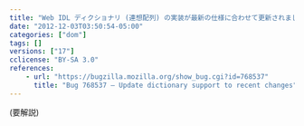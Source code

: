 ```yaml
---
title: "Web IDL ディクショナリ (連想配列) の実装が最新の仕様に合わせて更新されました"
date: "2012-12-03T03:50:54-05:00"
categories: ["dom"]
tags: []
versions: ["17"]
cclicense: "BY-SA 3.0"
references:
    - url: "https://bugzilla.mozilla.org/show_bug.cgi?id=768537"
      title: "Bug 768537 – Update dictionary support to recent changes"
---
```

(要解説)
